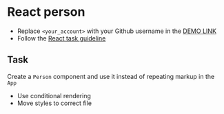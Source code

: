 # React person
- Replace `<your_account>` with your Github username in the [DEMO LINK](https://AnastasiyaSopotnytska.github.io/react_person/)
- Follow the [React task guideline](https://github.com/mate-academy/react_task-guideline#react-tasks-guideline)

## Task
Create a `Person` component and use it instead of repeating markup in the `App`

- Use conditional rendering
- Move styles to correct file
